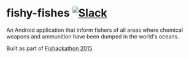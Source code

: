 fishy-fishes [![Slack][slackin-badge]][slackin]
============

An Android application that inform fishers of all areas where chemical weapons and ammunition have been dumped in the world's oceans.

Built as part of [Fishackathon 2015](http://fishackathon2015.challengepost.com/)

[slackin]: https://murmuring-eyrie-9747.herokuapp.com/
[slackin-badge]: https://murmuring-eyrie-9747.herokuapp.com/badge.svg
